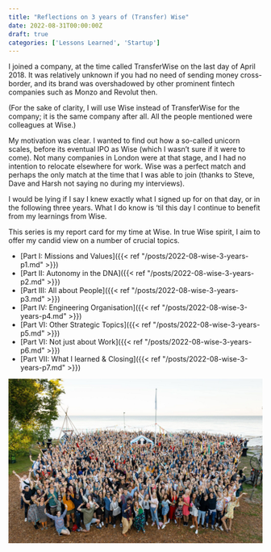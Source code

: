 ```yaml
---
title: "Reflections on 3 years of (Transfer) Wise"
date: 2022-08-31T00:00:00Z
draft: true
categories: ['Lessons Learned', 'Startup']
---
```



I joined a company, at the time called TransferWise on the last day of April 2018. It was relatively unknown if you had no need of sending money cross-border, and its brand was overshadowed by other prominent fintech companies such as Monzo and Revolut then. 

(For the sake of clarity, I will use Wise instead of TransferWise for the company; it is the same company after all. All the people mentioned were colleagues at Wise.)

My motivation was clear. I wanted to find out how a so-called unicorn scales, before its eventual IPO as Wise (which I wasn’t sure if it were to come). Not many companies in London were at that stage, and I had no intention to relocate elsewhere for work. Wise was a perfect match and perhaps the only match at the time that I was able to join (thanks to Steve, Dave and Harsh not saying no during my interviews).

I would be lying if I say I knew exactly what I signed up for on that day, or in the following three years. What I do know is ‘til this day I continue to benefit from my learnings from Wise. 

This series is my report card for my time at Wise. In true Wise spirit, I aim to offer my candid view on a number of crucial topics. 

- [Part I: Missions and Values]({{< ref "/posts/2022-08-wise-3-years-p1.md" >}})
- [Part II: Autonomy in the DNA]({{< ref "/posts/2022-08-wise-3-years-p2.md" >}})
- [Part III: All about People]({{< ref "/posts/2022-08-wise-3-years-p3.md" >}})
- [Part IV: Engineering Organisation]({{< ref "/posts/2022-08-wise-3-years-p4.md" >}})
- [Part VI: Other Strategic Topics]({{< ref "/posts/2022-08-wise-3-years-p5.md" >}})
- [Part VI: Not just about Work]({{< ref "/posts/2022-08-wise-3-years-p6.md" >}})
- [Part VII: What I learned & Closing]({{< ref "/posts/2022-08-wise-3-years-p7.md" >}})

![beaworld festival | TransferWise Summer Days 2019](/beaworld_TransferWiseSummerDays2019.jpeg)
